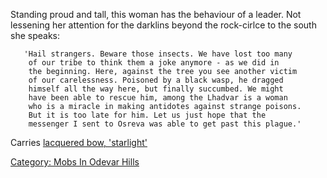 Standing proud and tall, this woman has the behaviour of a leader. Not
lessening her attention for the darklins beyond the rock-cirlce to the
south she speaks:

`   'Hail strangers. Beware those insects. We have lost too many`  
`    of our tribe to think them a joke anymore - as we did in`  
`    the beginning. Here, against the tree you see another victim`  
`    of our carelessness. Poisoned by a black wasp, he dragged`  
`    himself all the way here, but finally succumbed. We might`  
`    have been able to rescue him, among the Lhadvar is a woman`  
`    who is a miracle in making antidotes against strange poisons.`  
`    But it is too late for him. Let us just hope that the`  
`    messenger I sent to Osreva was able to get past this plague.'`

Carries [lacquered bow,
'starlight'](lacquered_bow,_'starlight' "wikilink")

[Category: Mobs In Odevar
Hills](Category:_Mobs_In_Odevar_Hills "wikilink")
